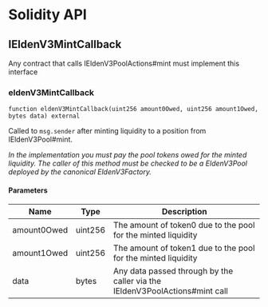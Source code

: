 # Solidity API

## IEldenV3MintCallback

Any contract that calls IEldenV3PoolActions#mint must implement this interface

### eldenV3MintCallback

```solidity
function eldenV3MintCallback(uint256 amount0Owed, uint256 amount1Owed, bytes data) external
```

Called to `msg.sender` after minting liquidity to a position from IEldenV3Pool#mint.

_In the implementation you must pay the pool tokens owed for the minted liquidity.
The caller of this method must be checked to be a EldenV3Pool deployed by the canonical EldenV3Factory._

#### Parameters

| Name | Type | Description |
| ---- | ---- | ----------- |
| amount0Owed | uint256 | The amount of token0 due to the pool for the minted liquidity |
| amount1Owed | uint256 | The amount of token1 due to the pool for the minted liquidity |
| data | bytes | Any data passed through by the caller via the IEldenV3PoolActions#mint call |

